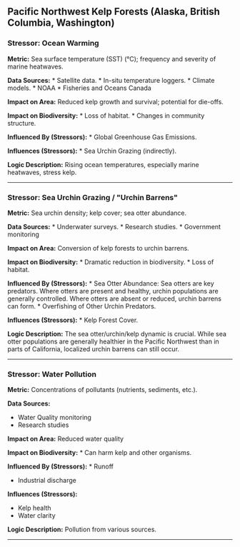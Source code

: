 ## Pacific Northwest Kelp Forests (Alaska, British Columbia, Washington)

### Stressor: Ocean Warming

**Metric:** Sea surface temperature (SST) (°C); frequency and severity of marine heatwaves.

**Data Sources:**
    *   Satellite data.
    *   In-situ temperature loggers.
    *   Climate models.
     * NOAA
      * Fisheries and Oceans Canada

**Impact on Area:** Reduced kelp growth and survival; potential for die-offs.

**Impact on Biodiversity:**
    *   Loss of habitat.
    *   Changes in community structure.

**Influenced By (Stressors):**
    *   Global Greenhouse Gas Emissions.

**Influences (Stressors):**
    *   Sea Urchin Grazing (indirectly).

**Logic Description:**  Rising ocean temperatures, especially marine heatwaves, stress kelp.

---

### Stressor: Sea Urchin Grazing / "Urchin Barrens"

**Metric:** Sea urchin density; kelp cover; sea otter abundance.

**Data Sources:**
    *   Underwater surveys.
    *   Research studies.
     * Government monitoring

**Impact on Area:** Conversion of kelp forests to urchin barrens.

**Impact on Biodiversity:**
    *   Dramatic reduction in biodiversity.
    *   Loss of habitat.

**Influenced By (Stressors):**
    *   Sea Otter Abundance: Sea otters are key predators.  Where otters are present and healthy, urchin populations are generally controlled. Where otters are absent or reduced, urchin barrens can form.
    *   Overfishing of Other Urchin Predators.

**Influences (Stressors):**
    *   Kelp Forest Cover.

**Logic Description:** The sea otter/urchin/kelp dynamic is crucial. While sea otter populations are generally healthier in the Pacific Northwest than in parts of California, localized urchin barrens can still occur.

---

### Stressor: Water Pollution

**Metric:** Concentrations of pollutants (nutrients, sediments, etc.).

**Data Sources:**
 * Water Quality monitoring
 * Research studies

**Impact on Area:** Reduced water quality

**Impact on Biodiversity:**
     * Can harm kelp and other organisms.

**Influenced By (Stressors):**
    * Runoff
 * Industrial discharge

**Influences (Stressors):**
  * Kelp health
  * Water clarity

**Logic Description:** Pollution from various sources.

---